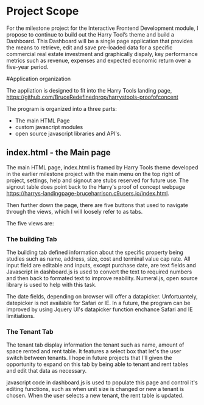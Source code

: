 # Project Scope

For the milestone project for the Interactive Frontend Development module, I propose to continue 
to build out the Harry Tool’s theme and build a Dashboard.  This Dashboard will be a single page 
application that provides the means to retrieve, edit and save pre-loaded data for a specific 
commercial real estate investment and graphically dispaly, key performance metrics such as revenue, 
expenses and expected economic return over a five-year period.   


#Application organization

The appliation is designed to fit into the Harry Tools landing page, https://github.com/BruceRedefinedprop/harrystools-proofofconcent

The program is organized into a three parts:

* The main HTML Page
* custom javascript modules
* open source javascript libraries and API's.
 

## index.html - the Main page

The main HTML page, index.html is framed by Harry Tools theme developed in the earlier milestone
project with the main menu on the top right of project, settings, help and signout 
are stubs reserved for future use.  The signout table does point back to the Harry's proof of concept
webpage https://harrys-landingpage-bruceharrison.c9users.io/index.html.

Then further down the page, there are five buttons that used to navigate through the views, 
which I will loosely refer to as tabs.

The five views are:

### The building Tab

The building tab defined information about the specific property being studies such as name,
address, size, cost and terminal value cap rate.  All input field are editable and inputs,
except purchase date, are text fields and Javascript in dashboard.js is used to convert the text
to required numbers and then back to formated text to improve reability.  Numeral.js, open source
library is used to help with this task.

The date fields, depending on browser will offer a datapicker.  Unfortuantely, 
datepicker is not available for Safari or IE.  In a future, the program can be improved by
using Jquery UI's datapicker function enchance Safari and IE limitiations.


### The Tenant Tab

The tenant tab display information the tenant such as name, amount of space rented and 
rent table.  It features  a select box that let's the user switch between tenants.
I hope in future projects that I'll given the opportunity to expand on this tab by
being able to tenant and rent tables and edit that data as necessary. 

javascript code in dashboard.js is used to populate this page and control it's editing 
functions, such as when unit size is changed or new a tenant is chosen.  When the user
selects a new tenant, the rent table is updated.






